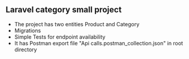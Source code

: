 ## Laravel category small project

- The project has two entities Product and Category
- Migrations
- Simple Tests for endpoint availability
- It has Postman export file "Api calls.postman_collection.json" in root directory
